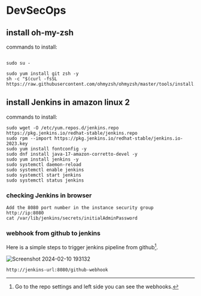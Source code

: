 # DevSecOps


## install oh-my-zsh

commands to install:
```

sudo su -
```
```
sudo yum install git zsh -y 
sh -c "$(curl -fsSL https://raw.githubusercontent.com/ohmyzsh/ohmyzsh/master/tools/install.sh)"

```

## install Jenkins in amazon linux 2 


commands to install:
```
sudo wget -O /etc/yum.repos.d/jenkins.repo https://pkg.jenkins.io/redhat-stable/jenkins.repo
sudo rpm --import https://pkg.jenkins.io/redhat-stable/jenkins.io-2023.key
sudo yum install fontconfig -y
sudo dnf install java-17-amazon-corretto-devel -y
sudo yum install jenkins -y
sudo systemctl daemon-reload
sudo systemctl enable jenkins
sudo systemctl start jenkins
sudo systemctl status jenkins

```
### checking Jenkins in browser
```
Add the 8080 port number in the instance security group
http://ip:8080
cat /var/lib/jenkins/secrets/initialAdminPassword

```

### webhook from github to jenkins

Here is a simple steps to trigger jenkins pipeline from github[^1].

[^1]: Go to the repo settings and left side you can see the webhooks.

![Screenshot 2024-02-10 193132](https://github.com/satya-sairam/DevSecOps/assets/89373806/0e168985-8512-49ff-8ab0-acc5cfc188d0)



[^2]: Add the Jenkins URL and append it with 
```
http://jenkins-url:8080/github-webhook
```
